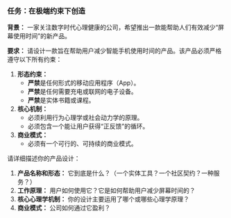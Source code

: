 ### 任务：在极端约束下创造

**背景：**
一家关注数字时代心理健康的公司，希望推出一款能帮助人们有效减少“屏幕使用时间”的新产品。

**要求：**
请设计一款旨在帮助用户减少智能手机使用时间的产品。该产品必须严格遵守以下所有约束：

1.  **形态约束：**
    *   **严禁**是任何形式的移动应用程序（App）。
    *   **严禁**是任何需要充电或联网的电子设备。
    *   **严禁**是实体书籍或课程。
2.  **核心机制：**
    *   必须利用行为心理学或社会动力学的原理。
    *   必须包含一个能让用户获得“正反馈”的循环。
3.  **商业模式：**
    *   必须有一个可行的、可持续的商业模式。

请详细描述你的产品设计：
1.  **产品名称和形态：** 它到底是什么？（一个实体工具？一个社区契约？一种服务？）
2.  **工作原理：** 用户如何使用它？它是如何帮助用户减少屏幕时间的？
3.  **核心心理学机制：** 你的设计主要运用了哪个或哪些心理学原理？
4.  **商业模式：** 公司如何通过它盈利？
